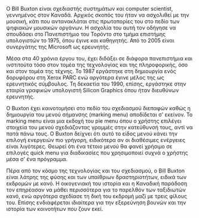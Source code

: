 Ο Bill Buxton είναι σχεδιαστής συστημάτων και computer scientist, γεννημένος στον Καναδά. Αρχικός σκοπός του ήταν να ασχολιθεί με την μουσική, κάτι που αντανακλάται στις πρωτοπορίες του στο πεδίο των ψηφιακών μουσικών οργάνων. Η ασχολία του αυτή τον οδήγησε να σπουδάσει στο Πανεπιστήμιο του Τορόντο στο τμήμα επιστήμης υπολογιστών το 1975, όπου έγινε και καθηγητής. Από το 2005 είναι συνεργάτης της Microsoft ως ερευνητής.

Μέσα στα 40 χρόνια έργου του, έχει διδάξει σε διάφορα πανεπιστήμια και ινστιτούτα τόσο στον τομέα της τεχνολογίας και της πληροφορικής, όσο και στον τομέα της τέχνης. Το 1987 εργάστηκε στη δημιουργία ενός δορυφόρου στη Xerox PARC ενώ αργότερα έγινε μέλος της ως ερευνητικός σύμβουλος. Τη δεκαετία του 1990, επίσης, εργάστηκε στην εταιρία γραφικών υπολογιστή Silicon Graphics όπου ήταν διευθύνων ερευνητής.

Ο Buxton έχει καινοτομήσει στο πεδίο του σχεδιασμού διεπαφών καθώς η δημιουργία του μενού σήμανσης (marking menu) αποδίδεται σ' εκείνον. Το marking menu είναι μια εκδοχή του pie menu όπου ο χρήστης επιλέγει στοιχεία του μενού σχεδιάζοντας γραμμές στην κατεύθυνσή τους, αντί να πατά πάνω τους. Ο Buxton δείχνει ότι αυτό το είδος μενού κάνει την επιλογή ενεργειών πιο γρήγορη, ειδικότερα αν οι διαθέσιμες ενέργειες είναι λιγότερες. Θεωρεί ότι ένα τέτοιο μενού θα φανεί χρήσιμο σε επιλογές quick menu για διαδικασίες που χρησιμοποιεί συχνά ο χρήστης μέσα σ' ένα πρόγραμμα.

Πέρα από τον κόσμο της τεχνολογίας και του σχεδιασμού, ο Bill Buxton είναι λάτρης της φύσης και των υπαίθριων δραστηριοτήτων, ειδικά των εκδρομών με κανό. Η οικογενιακή του ιστορία και η Καναδική παράδοση τον επηρέασαν να μάθει περισσότερα για το παρελθόν των ταξιδιωτών κανό, ενώ αργότερα σχεδίασε τη δική του εκδρομή μαζί με τρεις φίλους του. Επίσης ενδιαφέρεται ιδιαίτερα για την εξερεύνηση βουνών και την ιστορία των κοινοτήτων που ζουν εκεί.
